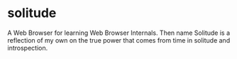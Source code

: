 # solitude
A Web Browser for learning Web Browser Internals. Then name Solitude is a reflection of my own on the true power that comes from time in solitude and introspection.
